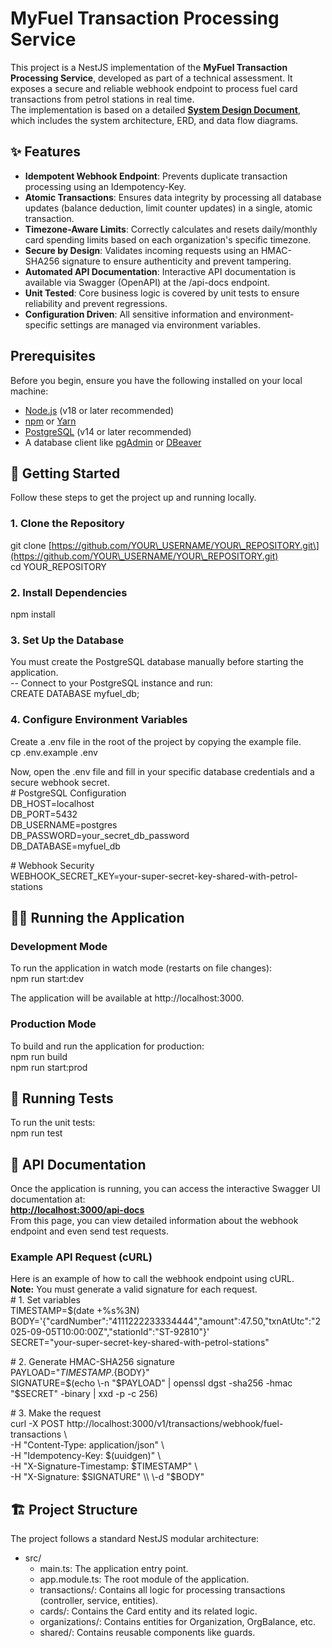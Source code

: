 # **MyFuel Transaction Processing Service**

This project is a NestJS implementation of the **MyFuel Transaction Processing Service**, developed as part of a technical assessment. It exposes a secure and reliable webhook endpoint to process fuel card transactions from petrol stations in real time.  
The implementation is based on a detailed [**System Design Document**](./MyFuelTransactionProcessingService.pdf), which includes the system architecture, ERD, and data flow diagrams.

## **✨ Features**

* **Idempotent Webhook Endpoint**: Prevents duplicate transaction processing using an Idempotency-Key.  
* **Atomic Transactions**: Ensures data integrity by processing all database updates (balance deduction, limit counter updates) in a single, atomic transaction.  
* **Timezone-Aware Limits**: Correctly calculates and resets daily/monthly card spending limits based on each organization's specific timezone.  
* **Secure by Design**: Validates incoming requests using an HMAC-SHA256 signature to ensure authenticity and prevent tampering.  
* **Automated API Documentation**: Interactive API documentation is available via Swagger (OpenAPI) at the /api-docs endpoint.  
* **Unit Tested**: Core business logic is covered by unit tests to ensure reliability and prevent regressions.  
* **Configuration Driven**: All sensitive information and environment-specific settings are managed via environment variables.

## **Prerequisites**

Before you begin, ensure you have the following installed on your local machine:

* [Node.js](https://nodejs.org/) (v18 or later recommended)  
* [npm](https://www.npmjs.com/) or [Yarn](https://yarnpkg.com/)  
* [PostgreSQL](https://www.postgresql.org/) (v14 or later recommended)  
* A database client like [pgAdmin](https://www.pgadmin.org/) or [DBeaver](https://dbeaver.io/)

## **🚀 Getting Started**

Follow these steps to get the project up and running locally.

### **1\. Clone the Repository**

git clone \[https://github.com/YOUR\_USERNAME/YOUR\_REPOSITORY.git\](https://github.com/YOUR\_USERNAME/YOUR\_REPOSITORY.git)  
cd YOUR\_REPOSITORY

### **2\. Install Dependencies**

npm install

### **3\. Set Up the Database**

You must create the PostgreSQL database manually before starting the application.  
\-- Connect to your PostgreSQL instance and run:  
CREATE DATABASE myfuel\_db;

### **4\. Configure Environment Variables**

Create a .env file in the root of the project by copying the example file.  
cp .env.example .env

Now, open the .env file and fill in your specific database credentials and a secure webhook secret.  
\# PostgreSQL Configuration  
DB\_HOST=localhost  
DB\_PORT=5432  
DB\_USERNAME=postgres  
DB\_PASSWORD=your\_secret\_db\_password  
DB\_DATABASE=myfuel\_db

\# Webhook Security  
WEBHOOK\_SECRET\_KEY=your-super-secret-key-shared-with-petrol-stations

## **🏃‍♂️ Running the Application**

### **Development Mode**

To run the application in watch mode (restarts on file changes):  
npm run start:dev

The application will be available at http://localhost:3000.

### **Production Mode**

To build and run the application for production:  
npm run build  
npm run start:prod

## **🧪 Running Tests**

To run the unit tests:  
npm run test

## **📖 API Documentation**

Once the application is running, you can access the interactive Swagger UI documentation at:  
[**http://localhost:3000/api-docs**](https://www.google.com/search?q=http://localhost:3000/api-docs)  
From this page, you can view detailed information about the webhook endpoint and even send test requests.

### **Example API Request (cURL)**

Here is an example of how to call the webhook endpoint using cURL.  
**Note:** You must generate a valid signature for each request.  
\# 1\. Set variables  
TIMESTAMP=$(date \+%s%3N)  
BODY='{"cardNumber":"4111222233334444","amount":47.50,"txnAtUtc":"2025-09-05T10:00:00Z","stationId":"ST-92810"}'  
SECRET="your-super-secret-key-shared-with-petrol-stations"

\# 2\. Generate HMAC-SHA256 signature  
PAYLOAD="${TIMESTAMP}.${BODY}"  
SIGNATURE=$(echo \-n "$PAYLOAD" | openssl dgst \-sha256 \-hmac "$SECRET" \-binary | xxd \-p \-c 256\)

\# 3\. Make the request  
curl \-X POST http://localhost:3000/v1/transactions/webhook/fuel-transactions \\  
\-H "Content-Type: application/json" \\  
\-H "Idempotency-Key: $(uuidgen)" \\  
\-H "X-Signature-Timestamp: $TIMESTAMP" \\  
\-H "X-Signature: $SIGNATURE" \\  
\-d "$BODY"

## **🏗️ Project Structure**

The project follows a standard NestJS modular architecture:

* src/  
  * main.ts: The application entry point.  
  * app.module.ts: The root module of the application.  
  * transactions/: Contains all logic for processing transactions (controller, service, entities).  
  * cards/: Contains the Card entity and its related logic.  
  * organizations/: Contains entities for Organization, OrgBalance, etc.  
  * shared/: Contains reusable components like guards.